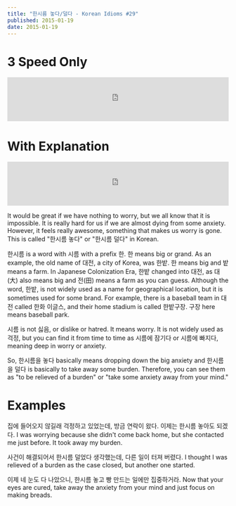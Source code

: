 ```yaml
---
title: "한시름 놓다/덜다 - Korean Idioms #29"
published: 2015-01-19
date: 2015-01-19
---
```


#  3 Speed Only

<iframe id="audio_iframe" src="https://www.podbean.com/media/player/audio/postId/5454009/url/http%253A%252F%252Fwiseinit.podbean.com%252Fe%252F3-speed-edition-of-%25ED%2595%259C%25EC%258B%259C%25EB%25A6%2584-%25EB%2586%2593%25EB%258B%25A4%25EB%258D%259C%25EB%258B%25A4%252F/initByJs/1/auto/1?skin=11" width="100%" height="100" frameborder="0" scrolling="no"></iframe>

#  With Explanation

<iframe id="audio_iframe" src="https://www.podbean.com/media/player/audio/postId/5454012?url=http%3A%2F%2Fwiseinit.podbean.com%2Fe%2F%25ed%2595%259c%25ec%258b%259c%25eb%25a6%2584%25ec%259d%2584-%25eb%2586%2593%25eb%258b%25a4%25eb%258d%259c%25eb%258b%25a4-korean-idioms-29%2F&amp;skin=11&amp;postId=5454012&amp;download=0&amp;share=1&amp;fonts=Helvetica&amp;auto=0" width="100%" height="100" frameborder="0" scrolling="no" data-name="pb-iframe-player"></iframe>

It would be great if we have nothing to worry, but we all know that it is impossible. It is really hard for us if we are almost dying from some anxiety. However, it feels really awesome, something that makes us worry is gone. This is called "한시름 놓다" or "한시름 덜다" in Korean.

한시름 is a word with 시름 with a prefix 한. 한 means big or grand. As an example, the old name of 대전, a city of Korea, was 한밭. 한 means big and 밭 means a farm. In Japanese Colonization Era, 한밭 changed into 대전, as 대(大) also means big and 전(田) means a farm as you can guess. Although the word, 한밭, is not widely used as a name for geographical location, but it is sometimes used for some brand. For example, there is a baseball team in 대전 called 한화 이글스, and their home stadium is called 한밭구장. 구장 here means baseball park.

시름 is not 싫음, or dislike or hatred. It means worry. It is not widely used as 걱정, but you can find it from time to time as 시름에 잠기다 or 시름에 빠지다, meaning deep in worry or anxiety.

So, 한시름을 놓다 basically means dropping down the big anxiety and 한시름을 덜다 is basically to take away some burden. Therefore, you can see them as "to be relieved of a burden" or "take some anxiety away from your mind."

#  Examples

집에 들어오지 않길래 걱정하고 있었는데, 방금 연락이 왔다. 이제는 한시름 놓아도 되겠다.
I was worrying because she didn't come back home, but she contacted me just before. It took away my burden.

사건이 해결되어서 한시름 덜었다 생각했는데, 다른 일이 터져 버렸다.
I thought I was relieved of a burden as the case closed, but another one started.

이제 네 눈도 다 나았으니, 한시름 놓고 빵 만드는 일에만 집중하거라.
Now that your eyes are cured, take away the anxiety from your mind and just focus on making breads.